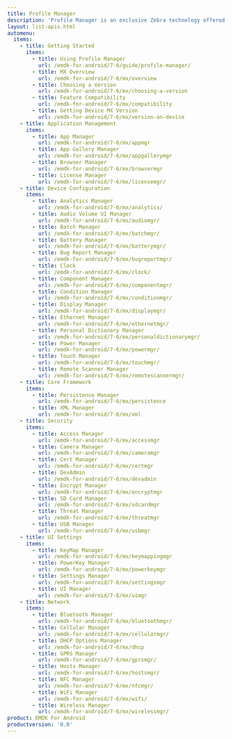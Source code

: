 ```yaml
---
title: Profile Manager
description: 'Profile Manager is an exclusive Zebra technology offered within the EMDK IDE, providing a GUI-based development tool for accessing many of the features provided by Zebra devices. Profile Manager generates the required code automatically, resulting in reduced development time, less coding effort and fewer errors.'
layout: list-apis.html
automenu:
  items:
    - title: Getting Started
      items:
        - title: Using Profile Manager
          url: /emdk-for-android/7-6/guide/profile-manager/
        - title: MX Overview
          url: /emdk-for-android/7-6/mx/overview
        - title: Choosing a Version
          url: /emdk-for-android/7-6/mx/choosing-a-version
        - title: Feature Compatibility
          url: /emdk-for-android/7-6/mx/compatibility
        - title: Getting Device MX Version
          url: /emdk-for-android/7-6/mx/version-on-device
    - title: Application Management
      items:
        - title: App Manager
          url: /emdk-for-android/7-6/mx/appmgr
        - title: App Gallery Manager
          url: /emdk-for-android/7-6/mx/appgallerymgr
        - title: Browser Manager
          url: /emdk-for-android/7-6/mx/browsermgr
        - title: License Manager 
          url: /emdk-for-android/7-6/mx/licensemgr/
    - title: Device Configuration
      items:
        - title: Analytics Manager
          url: /emdk-for-android/7-6/mx/analytics/
        - title: Audio Volume UI Manager
          url: /emdk-for-android/7-6/mx/audiomgr/
        - title: Batch Manager
          url: /emdk-for-android/7-6/mx/batchmgr/
        - title: Battery Manager
          url: /emdk-for-android/7-6/mx/batterymgr/
        - title: Bug Report Manager
          url: /emdk-for-android/7-6/mx/bugreportmgr/
        - title: Clock
          url: /emdk-for-android/7-6/mx/clock/
        - title: Component Manager
          url: /emdk-for-android/7-6/mx/componentmgr/
        - title: Condition Manager
          url: /emdk-for-android/7-6/mx/conditionmgr/
        - title: Display Manager
          url: /emdk-for-android/7-6/mx/displaymgr/
        - title: Ethernet Manager
          url: /emdk-for-android/7-6/mx/ethernetmgr/
        - title: Personal Dictionary Manager
          url: /emdk-for-android/7-6/mx/personaldictionarymgr/
        - title: Power Manager
          url: /emdk-for-android/7-6/mx/powermgr/
        - title: Touch Manager
          url: /emdk-for-android/7-6/mx/touchmgr/
        - title: Remote Scanner Manager
          url: /emdk-for-android/7-6/mx/remotescannermgr/
    - title: Core Framework
      items:
        - title: Persistence Manager
          url: /emdk-for-android/7-6/mx/persistence
        - title: XML Manager
          url: /emdk-for-android/7-6/mx/xml
    - title: Security
      items:
        - title: Access Manager
          url: /emdk-for-android/7-6/mx/accessmgr
        - title: Camera Manager
          url: /emdk-for-android/7-6/mx/cameramgr
        - title: Cert Manager
          url: /emdk-for-android/7-6/mx/certmgr
        - title: DevAdmin
          url: /emdk-for-android/7-6/mx/devadmin
        - title: Encrypt Manager
          url: /emdk-for-android/7-6/mx/encryptmgr
        - title: SD Card Manager
          url: /emdk-for-android/7-6/mx/sdcardmgr
        - title: Threat Manager
          url: /emdk-for-android/7-6/mx/threatmgr
        - title: USB Manager
          url: /emdk-for-android/7-6/mx/usbmgr
    - title: UI Settings
      items:
        - title: KeyMap Manager
          url: /emdk-for-android/7-6/mx/keymappingmgr
        - title: PowerKey Manager
          url: /emdk-for-android/7-6/mx/powerkeymgr
        - title: Settings Manager
          url: /emdk-for-android/7-6/mx/settingsmgr
        - title: UI Manager
          url: /emdk-for-android/7-6/mx/uimgr
    - title: Network
      items:
        - title: Bluetooth Manager
          url: /emdk-for-android/7-6/mx/bluetoothmgr/
        - title: Cellular Manager
          url: /emdk-for-android/7-6/mx/cellularmgr/
        - title: DHCP Options Manager
          url: /emdk-for-android/7-6/mx/dhcp
        - title: GPRS Manager
          url: /emdk-for-android/7-6/mx/gprsmgr/
        - title: Hosts Manager
          url: /emdk-for-android/7-6/mx/hostsmgr/
        - title: NFC Manager
          url: /emdk-for-android/7-6/mx/nfcmgr/
        - title: WiFi Manager
          url: /emdk-for-android/7-6/mx/wifi/
        - title: Wireless Manager
          url: /emdk-for-android/7-6/mx/wirelessmgr/
product: EMDK For Android
productversion: '8.0'
---
```


<!-- 4/24/18: 

DataWedge configuration through Profile Manager Data Capture was terminated in 6.8. 
All functions are now available through DW intent APIs 

All guides below were updated with a note to that effect. 

    - title: Data Capture
      items:
        - title: Activity Selection
          url: /emdk-for-android/7-6/mx/data-capture/activity
        - title: Barcode Input
          url: /emdk-for-android/7-6/mx/data-capture/barcode
        - title: Data Capture Plus
          url: /emdk-for-android/7-6/mx/data-capture/data-capture-plus
        - title: Int Output
          url: /emdk-for-android/7-6/mx/data-capture/intent
        - title: IP Output
          url: /emdk-for-android/7-6/mx/data-capture/IP
        - title: Keystroke Output
          url: /emdk-for-android/7-6/mx/data-capture/keystroke
        - title: MSR Input
          url: /emdk-for-android/7-6/mx/data-capture/msr


 -->
